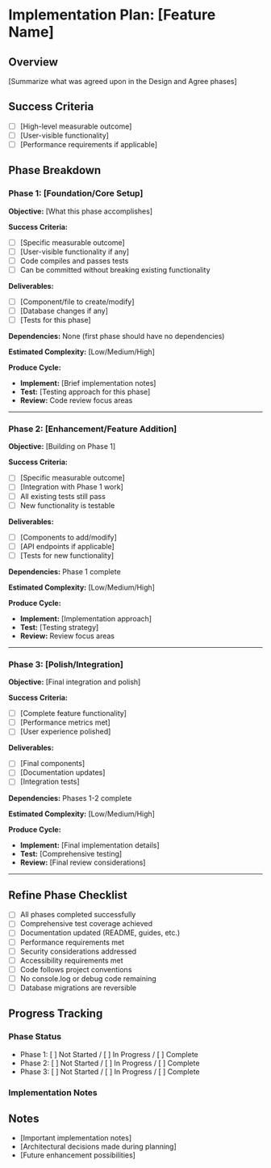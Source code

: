 # Implementation Plan: [Feature Name]

## Overview
<!-- Brief description of the approved design after Design and Agree phases -->
[Summarize what was agreed upon in the Design and Agree phases]

## Success Criteria
<!-- Overall success criteria for the entire feature -->
- [ ] [High-level measurable outcome]
- [ ] [User-visible functionality]
- [ ] [Performance requirements if applicable]

## Phase Breakdown

### Phase 1: [Foundation/Core Setup]
**Objective:** [What this phase accomplishes]

**Success Criteria:**
- [ ] [Specific measurable outcome]
- [ ] [User-visible functionality if any]
- [ ] Code compiles and passes tests
- [ ] Can be committed without breaking existing functionality

**Deliverables:**
- [ ] [Component/file to create/modify]
- [ ] [Database changes if any]
- [ ] [Tests for this phase]

**Dependencies:** None (first phase should have no dependencies)

**Estimated Complexity:** [Low/Medium/High]

**Produce Cycle:**
- **Implement:** [Brief implementation notes]
- **Test:** [Testing approach for this phase]
- **Review:** Code review focus areas

---

### Phase 2: [Enhancement/Feature Addition]
**Objective:** [Building on Phase 1]

**Success Criteria:**
- [ ] [Specific measurable outcome]
- [ ] [Integration with Phase 1 work]
- [ ] All existing tests still pass
- [ ] New functionality is testable

**Deliverables:**
- [ ] [Components to add/modify]
- [ ] [API endpoints if applicable]
- [ ] [Tests for new functionality]

**Dependencies:** Phase 1 complete

**Estimated Complexity:** [Low/Medium/High]

**Produce Cycle:**
- **Implement:** [Implementation approach]
- **Test:** [Testing strategy]
- **Review:** Review focus areas

---

### Phase 3: [Polish/Integration]
**Objective:** [Final integration and polish]

**Success Criteria:**
- [ ] [Complete feature functionality]
- [ ] [Performance metrics met]
- [ ] [User experience polished]

**Deliverables:**
- [ ] [Final components]
- [ ] [Documentation updates]
- [ ] [Integration tests]

**Dependencies:** Phases 1-2 complete

**Estimated Complexity:** [Low/Medium/High]

**Produce Cycle:**
- **Implement:** [Final implementation details]
- **Test:** [Comprehensive testing]
- **Review:** [Final review considerations]

---

## Refine Phase Checklist
<!-- Items to check during the Refine phase -->
- [ ] All phases completed successfully
- [ ] Comprehensive test coverage achieved
- [ ] Documentation updated (README, guides, etc.)
- [ ] Performance requirements met
- [ ] Security considerations addressed
- [ ] Accessibility requirements met
- [ ] Code follows project conventions
- [ ] No console.log or debug code remaining
- [ ] Database migrations are reversible

## Progress Tracking
<!-- IMPORTANT: Update this section during the Produce phase -->
<!-- DO NOT create separate phase MD files - this document is the single source of truth -->

### Phase Status
- Phase 1: [ ] Not Started / [ ] In Progress / [ ] Complete
- Phase 2: [ ] Not Started / [ ] In Progress / [ ] Complete  
- Phase 3: [ ] Not Started / [ ] In Progress / [ ] Complete

### Implementation Notes
<!-- Add notes here as you progress through implementation -->
<!-- Record decisions, blockers, and deviations from the plan -->

## Notes
<!-- Any additional context or considerations -->
- [Important implementation notes]
- [Architectural decisions made during planning]
- [Future enhancement possibilities]